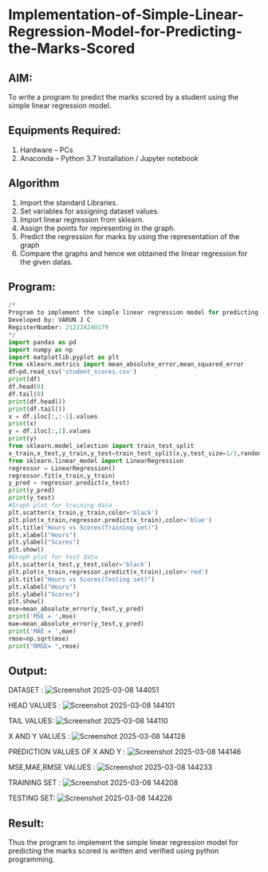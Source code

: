 # Implementation-of-Simple-Linear-Regression-Model-for-Predicting-the-Marks-Scored

## AIM:
To write a program to predict the marks scored by a student using the simple linear regression model.

## Equipments Required:
1. Hardware – PCs
2. Anaconda – Python 3.7 Installation / Jupyter notebook

## Algorithm

1. Import the standard Libraries. 
2. Set variables for assigning dataset values.
3. Import linear regression from sklearn.
4. Assign the points for representing in the graph.
5. Predict the regression for marks by using the representation of the graph
6. Compare the graphs and hence we obtained the linear regression for the given datas.
## Program:
```PYTHON
/*
Program to implement the simple linear regression model for predicting the marks scored.
Developed by: VARUN J C
RegisterNumber: 212224240179 
*/
import pandas as pd
import numpy as np
import matplotlib.pyplot as plt
from sklearn.metrics import mean_absolute_error,mean_squared_error
df=pd.read_csv('student_scores.csv')
print(df)
df.head(0)
df.tail(0)
print(df.head())
print(df.tail())
x = df.iloc[:,:-1].values
print(x)
y = df.iloc[:,1].values
print(y)
from sklearn.model_selection import train_test_split
x_train,x_test,y_train,y_test=train_test_split(x,y,test_size=1/3,random_state=0)
from sklearn.linear_model import LinearRegression
regressor = LinearRegression()
regressor.fit(x_train,y_train)
y_pred = regressor.predict(x_test)
print(y_pred)
print(y_test)
#Graph plot for training data
plt.scatter(x_train,y_train,color='black')
plt.plot(x_train,regressor.predict(x_train),color='blue')
plt.title("Hours vs Scores(Training set)")
plt.xlabel("Hours")
plt.ylabel("Scores")
plt.show()
#Graph plot for test data
plt.scatter(x_test,y_test,color='black')
plt.plot(x_train,regressor.predict(x_train),color='red')
plt.title("Hours vs Scores(Testing set)")
plt.xlabel("Hours")
plt.ylabel("Scores")
plt.show()
mse=mean_absolute_error(y_test,y_pred)
print('MSE = ',mse)
mae=mean_absolute_error(y_test,y_pred)
print('MAE = ',mae)
rmse=np.sqrt(mse)
print("RMSE= ",rmse)
```

## Output:
DATASET :
![Screenshot 2025-03-08 144051](https://github.com/user-attachments/assets/96e58a35-63e3-41aa-a770-a3cdc399549d)

HEAD VALUES :
![Screenshot 2025-03-08 144101](https://github.com/user-attachments/assets/12196372-611f-41c2-98c1-296b027a92ac)

TAIL VALUES:
![Screenshot 2025-03-08 144110](https://github.com/user-attachments/assets/779e802c-ac01-4996-acf7-d4c76d27e6e7)

X AND Y VALUES :
![Screenshot 2025-03-08 144128](https://github.com/user-attachments/assets/bd63e730-3b5b-4e87-8b85-4ebdd64b9888)

PREDICTION VALUES OF X AND Y :
![Screenshot 2025-03-08 144146](https://github.com/user-attachments/assets/17deade3-541b-4183-8965-c640f1fa9761)

MSE,MAE,RMSE VALUES :
![Screenshot 2025-03-08 144233](https://github.com/user-attachments/assets/1c335a26-02b7-4ff4-99a1-3daff18dbfd6)

TRAINING SET :
![Screenshot 2025-03-08 144208](https://github.com/user-attachments/assets/0b4e5ec3-8877-48ae-871a-2348b7f38dad)

TESTING SET:
![Screenshot 2025-03-08 144226](https://github.com/user-attachments/assets/0f4d0e32-a153-4c10-876d-d379e8343290)






## Result:
Thus the program to implement the simple linear regression model for predicting the marks scored is written and verified using python programming.
